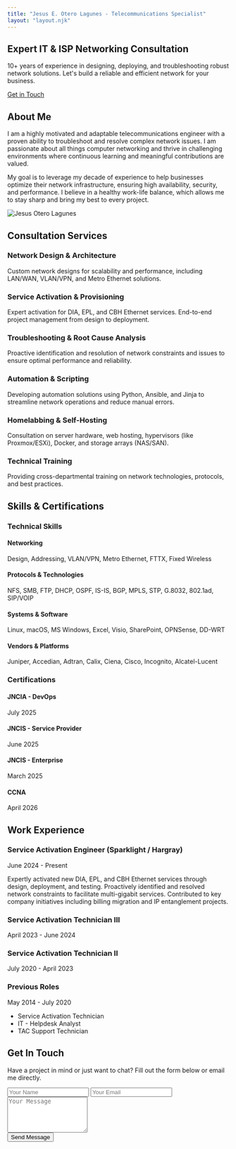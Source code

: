 ```yaml
---
title: "Jesus E. Otero Lagunes - Telecommunications Specialist"
layout: "layout.njk"
---
```


<!-- Hero Section -->

<section id="hero" class="text-center py-20">
<h1 class="text-4xl md:text-6xl font-bold text-white mb-4">Expert IT & ISP Networking Consultation</h1>
<p class="text-lg md:text-xl text-gray-400 max-w-3xl mx-auto mb-8">10+ years of experience in designing, deploying, and troubleshooting robust network solutions. Let's build a reliable and efficient network for your business.</p>
<a href="#contact" class="btn">Get in Touch</a>
</section>

<!-- About Me Section -->

<section id="about" class="py-16">
<h2 class="text-3xl font-bold text-center section-title">About Me</h2>
<div class="flex flex-col md:flex-row items-center gap-12">
<div class="md:w-2/3">
<p class="text-lg text-gray-300 mb-4">
I am a highly motivated and adaptable telecommunications engineer with a proven ability to troubleshoot and resolve complex network issues. I am passionate about all things computer networking and thrive in challenging environments where continuous learning and meaningful contributions are valued.
</p>
<p class="text-lg text-gray-300">
My goal is to leverage my decade of experience to help businesses optimize their network infrastructure, ensuring high availability, security, and performance. I believe in a healthy work-life balance, which allows me to stay sharp and bring my best to every project.
</p>
</div>
<div class="md:w-1/3 text-center">
<img src="https://placehold.co/300x300/2d3748/e2e8f0?text=JOL" alt="Jesus Otero Lagunes" class="rounded-full mx-auto shadow-lg">
</div>
</div>
</section>

<!-- Services Section -->

<section id="services" class="py-16">
<h2 class="text-3xl font-bold text-center section-title">Consultation Services</h2>
<div class="grid md:grid-cols-2 lg:grid-cols-3 gap-8">
<div class="card">
<i class="fas fa-network-wired icon"></i>
<h3 class="text-xl font-bold mb-2 text-white">Network Design & Architecture</h3>
<p class="text-gray-400">Custom network designs for scalability and performance, including LAN/WAN, VLAN/VPN, and Metro Ethernet solutions.</p>
</div>
<div class="card">
<i class="fas fa-tools icon"></i>
<h3 class="text-xl font-bold mb-2 text-white">Service Activation & Provisioning</h3>
<p class="text-gray-400">Expert activation for DIA, EPL, and CBH Ethernet services. End-to-end project management from design to deployment.</p>
</div>
<div class="card">
<i class="fas fa-cogs icon"></i>
<h3 class="text-xl font-bold mb-2 text-white">Troubleshooting & Root Cause Analysis</h3>
<p class="text-gray-400">Proactive identification and resolution of network constraints and issues to ensure optimal performance and reliability.</p>
</div>
<div class="card">
<i class="fas fa-code-branch icon"></i>
<h3 class="text-xl font-bold mb-2 text-white">Automation & Scripting</h3>
<p class="text-gray-400">Developing automation solutions using Python, Ansible, and Jinja to streamline network operations and reduce manual errors.</p>
</div>
<div class="card">
<i class="fas fa-server icon"></i>
<h3 class="text-xl font-bold mb-2 text-white">Homelabbing & Self-Hosting</h3>
<p class="text-gray-400">Consultation on server hardware, web hosting, hypervisors (like Proxmox/ESXi), Docker, and storage arrays (NAS/SAN).</p>
</div>
<div class="card">
<i class="fas fa-chalkboard-teacher icon"></i>
<h3 class="text-xl font-bold mb-2 text-white">Technical Training</h3>
<p class="text-gray-400">Providing cross-departmental training on network technologies, protocols, and best practices.</p>
</div>
</div>
</section>

<!-- Skills & Certifications Section -->

<section id="skills" class="py-16">
<h2 class="text-3xl font-bold text-center section-title">Skills & Certifications</h2>
<div class="grid md:grid-cols-2 gap-12">
<!-- Skills -->
<div>
<h3 class="text-2xl font-bold mb-6 text-center text-white">Technical Skills</h3>
<div class="card">
<h4 class="text-lg font-semibold mb-2 text-blue-400">Networking</h4>
<p class="text-gray-400 mb-4">Design, Addressing, VLAN/VPN, Metro Ethernet, FTTX, Fixed Wireless</p>
<h4 class="text-lg font-semibold mb-2 text-blue-400">Protocols & Technologies</h4>
<p class="text-gray-400 mb-4">NFS, SMB, FTP, DHCP, OSPF, IS-IS, BGP, MPLS, STP, G.8032, 802.1ad, SIP/VOIP</p>
<h4 class="text-lg font-semibold mb-2 text-blue-400">Systems & Software</h4>
<p class="text-gray-400 mb-4">Linux, macOS, MS Windows, Excel, Visio, SharePoint, OPNSense, DD-WRT</p>
<h4 class="text-lg font-semibold mb-2 text-blue-400">Vendors & Platforms</h4>
<p class="text-gray-400">Juniper, Accedian, Adtran, Calix, Ciena, Cisco, Incognito, Alcatel-Lucent</p>
</div>
</div>
<!-- Certifications -->
<div>
<h3 class="text-2xl font-bold mb-6 text-center text-white">Certifications</h3>
<div class="card space-y-4">
<div class="flex items-center">
<i class="fas fa-certificate icon text-yellow-400"></i>
<div>
<h4 class="font-bold text-white">JNCIA - DevOps</h4>
<p class="text-gray-400">July 2025</p>
</div>
</div>
<div class="flex items-center">
<i class="fas fa-certificate icon text-yellow-400"></i>
<div>
<h4 class="font-bold text-white">JNCIS - Service Provider</h4>
<p class="text-gray-400">June 2025</p>
</div>
</div>
<div class="flex items-center">
<i class="fas fa-certificate icon text-yellow-400"></i>
<div>
<h4 class="font-bold text-white">JNCIS - Enterprise</h4>
<p class="text-gray-400">March 2025</p>
</div>
</div>
<div class="flex items-center">
<i class="fas fa-certificate icon text-yellow-400"></i>
<div>
<h4 class="font-bold text-white">CCNA</h4>
<p class="text-gray-400">April 2026</p>
</div>
</div>
</div>
</div>
</div>
</section>

<!-- Work Experience Section -->

<section id="experience" class="py-16">
<h2 class="text-3xl font-bold text-center section-title">Work Experience</h2>
<div class="relative border-l-2 border-gray-700 ml-6">
<!-- Timeline Item -->
<div class="mb-10 ml-6">
<span class="absolute flex items-center justify-center w-6 h-6 bg-blue-500 rounded-full -left-3 ring-8 ring-gray-900">
<i class="fas fa-briefcase text-white text-xs"></i>
</span>
<div class="card">
<h3 class="flex items-center mb-1 text-lg font-semibold text-white">Service Activation Engineer <span class="text-blue-400 text-sm font-medium ml-2">(Sparklight / Hargray)</span></h3>
<time class="block mb-2 text-sm font-normal leading-none text-gray-500">June 2024 - Present</time>
<p class="mb-4 text-base font-normal text-gray-400">Expertly activated new DIA, EPL, and CBH Ethernet services through design, deployment, and testing. Proactively identified and resolved network constraints to facilitate multi-gigabit services. Contributed to key company initiatives including billing migration and IP entanglement projects.</p>
</div>
</div>
<!-- Timeline Item -->
<div class="mb-10 ml-6">
<span class="absolute flex items-center justify-center w-6 h-6 bg-blue-500 rounded-full -left-3 ring-8 ring-gray-900">
<i class="fas fa-briefcase text-white text-xs"></i>
</span>
<div class="card">
<h3 class="text-lg font-semibold text-white">Service Activation Technician III</h3>
<time class="block mb-2 text-sm font-normal leading-none text-gray-500">April 2023 - June 2024</time>
</div>
</div>
<!-- Timeline Item -->
<div class="mb-10 ml-6">
<span class="absolute flex items-center justify-center w-6 h-6 bg-blue-500 rounded-full -left-3 ring-8 ring-gray-900">
<i class="fas fa-briefcase text-white text-xs"></i>
</span>
<div class="card">
<h3 class="text-lg font-semibold text-white">Service Activation Technician II</h3>
<time class="block mb-2 text-sm font-normal leading-none text-gray-500">July 2020 - April 2023</time>
</div>
</div>
<!-- Timeline Item -->
<div class="ml-6">
<span class="absolute flex items-center justify-center w-6 h-6 bg-blue-500 rounded-full -left-3 ring-8 ring-gray-900">
<i class="fas fa-briefcase text-white text-xs"></i>
</span>
<div class="card">
<h3 class="text-lg font-semibold text-white">Previous Roles</h3>
<time class="block mb-2 text-sm font-normal leading-none text-gray-500">May 2014 - July 2020</time>
<ul class="list-disc list-inside text-gray-400">
<li>Service Activation Technician</li>
<li>IT - Helpdesk Analyst</li>
<li>TAC Support Technician</li>
</ul>
</div>
</div>
</div>
</section>

<!-- Contact Section -->

<section id="contact" class="py-16">
<h2 class="text-3xl font-bold text-center section-title">Get In Touch</h2>
<div class="card max-w-2xl mx-auto">
<p class="text-center text-gray-400 mb-8">Have a project in mind or just want to chat? Fill out the form below or email me directly.</p>
<form action="https://formspree.io/f/mnnzgdak" method="POST">
<div class="grid grid-cols-1 md:grid-cols-2 gap-6 mb-6">
<input type="text" name="name" placeholder="Your Name" required class="w-full p-3 rounded bg-gray-700 border border-gray-600 focus:outline-none focus:ring-2 focus:ring-blue-500">
<input type="email" name="email" placeholder="Your Email" required class="w-full p-3 rounded bg-gray-700 border border-gray-600 focus:outline-none focus:ring-2 focus:ring-blue-500">
</div>
<textarea name="message" placeholder="Your Message" rows="5" required class="w-full p-3 rounded bg-gray-700 border border-gray-600 focus:outline-none focus:ring-2 focus:ring-blue-500 mb-6"></textarea>
<div class="text-center">
<button type="submit" class="btn">Send Message</button>
</div>
</form>
</div>
</section>